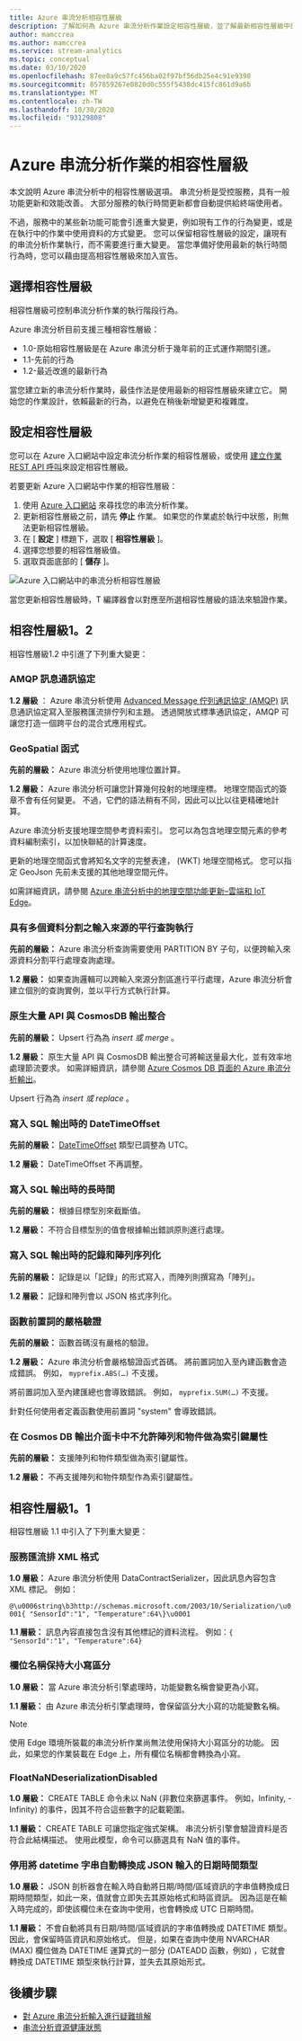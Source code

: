 ```yaml
---
title: Azure 串流分析相容性層級
description: 了解如何為 Azure 串流分析作業設定相容性層級，並了解最新相容性層級中的重大變更
author: mamccrea
ms.author: mamccrea
ms.service: stream-analytics
ms.topic: conceptual
ms.date: 03/10/2020
ms.openlocfilehash: 87ee8a9c57fc456ba02f97bf56db25e4c91e9398
ms.sourcegitcommit: 857859267e0820d0c555f5438dc415fc861d9a6b
ms.translationtype: MT
ms.contentlocale: zh-TW
ms.lasthandoff: 10/30/2020
ms.locfileid: "93129808"
---
```

# <a name="compatibility-level-for-azure-stream-analytics-jobs"></a>Azure 串流分析作業的相容性層級

本文說明 Azure 串流分析中的相容性層級選項。 串流分析是受控服務，具有一般功能更新和效能改善。 大部分服務的執行時間更新都會自動提供給終端使用者。 

不過，服務中的某些新功能可能會引進重大變更，例如現有工作的行為變更，或是在執行中的作業中使用資料的方式變更。 您可以保留相容性層級的設定，讓現有的串流分析作業執行，而不需要進行重大變更。 當您準備好使用最新的執行時間行為時，您可以藉由提高相容性層級來加入宣告。 

## <a name="choose-a-compatibility-level"></a>選擇相容性層級

相容性層級可控制串流分析作業的執行階段行為。 

Azure 串流分析目前支援三種相容性層級：

* 1.0-原始相容性層級是在 Azure 串流分析于幾年前的正式運作期間引進。
* 1.1-先前的行為
* 1.2-最近改進的最新行為

當您建立新的串流分析作業時，最佳作法是使用最新的相容性層級來建立它。 開始您的作業設計，依賴最新的行為，以避免在稍後新增變更和複雜度。

## <a name="set-the-compatibility-level"></a>設定相容性層級

您可以在 Azure 入口網站中設定串流分析作業的相容性層級，或使用 [建立作業 REST API 呼叫](./stream-analytics-quick-create-portal.md)來設定相容性層級。

若要更新 Azure 入口網站中作業的相容性層級：

1. 使用 [Azure 入口網站](https://portal.azure.com) 來尋找您的串流分析作業。
2. 更新相容性層級之前，請先 **停止** 作業。 如果您的作業處於執行中狀態，則無法更新相容性層級。
3. 在 [ **設定** ] 標題下，選取 [ **相容性層級** ]。
4. 選擇您想要的相容性層級值。
5. 選取頁面底部的 [ **儲存** ]。

![Azure 入口網站中的串流分析相容性層級](media/stream-analytics-compatibility-level/stream-analytics-compatibility.png)

當您更新相容性層級時，T 編譯器會以對應至所選相容性層級的語法來驗證作業。

## <a name="compatibility-level-12"></a>相容性層級1。2

相容性層級1.2 中引進了下列重大變更：

###  <a name="amqp-messaging-protocol"></a>AMQP 訊息通訊協定

**1.2 層級** ： Azure 串流分析使用 [Advanced Message 佇列通訊協定 (AMQP)](../service-bus-messaging/service-bus-amqp-overview.md) 訊息通訊協定寫入至服務匯流排佇列和主題。 透過開放式標準通訊協定，AMQP 可讓您打造一個跨平台的混合式應用程式。

### <a name="geospatial-functions"></a>GeoSpatial 函式

**先前的層級：** Azure 串流分析使用地理位置計算。

**1.2 層級：** Azure 串流分析可讓您計算幾何投射的地理座標。 地理空間函式的簽章不會有任何變更。 不過，它們的語法稍有不同，因此可以比以往更精確地計算。

Azure 串流分析支援地理空間參考資料索引。 您可以為包含地理空間元素的參考資料編制索引，以加快聯結的計算速度。

更新的地理空間函式會將知名文字的完整表達， (WKT) 地理空間格式。 您可以指定 GeoJson 先前未支援的其他地理空間元件。

如需詳細資訊，請參閱 [Azure 串流分析中的地理空間功能更新–雲端和 IoT Edge](https://azure.microsoft.com/blog/updates-to-geospatial-functions-in-azure-stream-analytics-cloud-and-iot-edge/)。

### <a name="parallel-query-execution-for-input-sources-with-multiple-partitions"></a>具有多個資料分割之輸入來源的平行查詢執行

**先前的層級：** Azure 串流分析查詢需要使用 PARTITION BY 子句，以便跨輸入來源資料分割平行處理查詢處理。

**1.2 層級：** 如果查詢邏輯可以跨輸入來源分割區進行平行處理，Azure 串流分析會建立個別的查詢實例，並以平行方式執行計算。

### <a name="native-bulk-api-integration-with-cosmosdb-output"></a>原生大量 API 與 CosmosDB 輸出整合

**先前的層級：** Upsert 行為為 *insert 或 merge* 。

**1.2 層級：** 原生大量 API 與 CosmosDB 輸出整合可將輸送量最大化，並有效率地處理節流要求。 如需詳細資訊，請參閱 [Azure Cosmos DB 頁面的 Azure 串流分析輸出](./stream-analytics-documentdb-output.md#improved-throughput-with-compatibility-level-12)。

Upsert 行為為 *insert 或 replace* 。

### <a name="datetimeoffset-when-writing-to-sql-output"></a>寫入 SQL 輸出時的 DateTimeOffset

**先前的層級：** [DateTimeOffset](/sql/t-sql/data-types/datetimeoffset-transact-sql?view=sql-server-2017) 類型已調整為 UTC。

**1.2 層級：** DateTimeOffset 不再調整。

### <a name="long-when-writing-to-sql-output"></a>寫入 SQL 輸出時的長時間

**先前的層級：** 根據目標型別來截斷值。

**1.2 層級：** 不符合目標型別的值會根據輸出錯誤原則進行處理。

### <a name="record-and-array-serialization-when-writing-to-sql-output"></a>寫入 SQL 輸出時的記錄和陣列序列化

**先前的層級：** 記錄是以「記錄」的形式寫入，而陣列則撰寫為「陣列」。

**1.2 層級：** 記錄和陣列會以 JSON 格式序列化。

### <a name="strict-validation-of-prefix-of-functions"></a>函數前置詞的嚴格驗證

**先前的層級：** 函數首碼沒有嚴格的驗證。

**1.2 層級：** Azure 串流分析會嚴格驗證函式首碼。 將前置詞加入至內建函數會造成錯誤。 例如， `myprefix.ABS(…)` 不支援。

將前置詞加入至內建匯總也會導致錯誤。 例如， `myprefix.SUM(…)` 不支援。

針對任何使用者定義函數使用前置詞 "system" 會導致錯誤。

### <a name="disallow-array-and-object-as-key-properties-in-cosmos-db-output-adapter"></a>在 Cosmos DB 輸出介面卡中不允許陣列和物件做為索引鍵屬性

**先前的層級：** 支援陣列和物件類型做為索引鍵屬性。

**1.2 層級：** 不再支援陣列和物件類型作為索引鍵屬性。

## <a name="compatibility-level-11"></a>相容性層級1。1

相容性層級 1.1 中引入了下列重大變更：

### <a name="service-bus-xml-format"></a>服務匯流排 XML 格式

**1.0 層級：** Azure 串流分析使用 DataContractSerializer，因此訊息內容包含 XML 標記。 例如：

`@\u0006string\b3http://schemas.microsoft.com/2003/10/Serialization/\u0001{ "SensorId":"1", "Temperature":64\}\u0001`

**1.1 層級：** 訊息內容直接包含沒有其他標記的資料流程。 例如：`{ "SensorId":"1", "Temperature":64}`

### <a name="persisting-case-sensitivity-for-field-names"></a>欄位名稱保持大小寫區分

**1.0 層級：** 當 Azure 串流分析引擎處理時，功能變數名稱會變更為小寫。

**1.1 層級：** 由 Azure 串流分析引擎處理時，會保留區分大小寫的功能變數名稱。

> [!NOTE]
> 使用 Edge 環境所裝載的串流分析作業尚無法使用保持大小寫區分的功能。 因此，如果您的作業裝載在 Edge 上，所有欄位名稱都會轉換為小寫。

### <a name="floatnandeserializationdisabled"></a>FloatNaNDeserializationDisabled

**1.0 層級：** CREATE TABLE 命令未以 NaN (非數位來篩選事件。 例如，Infinity, -Infinity) 的事件，因其不符合這些數字的記載範圍。

**1.1 層級：** CREATE TABLE 可讓您指定強式架構。 串流分析引擎會驗證資料是否符合此結構描述。 使用此模型，命令可以篩選具有 NaN 值的事件。

### <a name="disable-automatic-conversion-of-datetime-strings-to-datetime-type-at-ingress-for-json"></a>停用將 datetime 字串自動轉換成 JSON 輸入的日期時間類型

**1.0 層級：** JSON 剖析器會在輸入時自動將日期/時間/區域資訊的字串值轉換成日期時間類型，如此一來，值就會立即失去其原始格式和時區資訊。 因為這是在輸入時完成的，即使該欄位未在查詢中使用，也會轉換成 UTC 日期時間。

**1.1 層級：** 不會自動將具有日期/時間/區域資訊的字串值轉換成 DATETIME 類型。 因此，會保留時區資訊和原始格式。 但是，如果在查詢中使用 NVARCHAR (MAX) 欄位做為 DATETIME 運算式的一部分 (DATEADD 函數，例如) ，它就會轉換成 DATETIME 類型來執行計算，並失去其原始形式。

## <a name="next-steps"></a>後續步驟

* [對 Azure 串流分析輸入進行疑難排解](stream-analytics-troubleshoot-input.md)
* [串流分析資源健康狀態](./stream-analytics-troubleshoot-query.md)